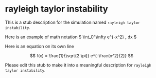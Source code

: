 
# rayleigh taylor instability

This is a stub description for the simulation named `rayleigh taylor instability`.  

Here is an example of math notation $ \int_0^\infty e^{-x^2} \, dx $

Here is an equation on its own line

$$
f(x) = \frac{1}{\sqrt{2 \pi}} e^{-\frac{x^2}{2}}
$$

Please edit this stub to make it into a meaningful description for `rayleigh taylor instability`.

